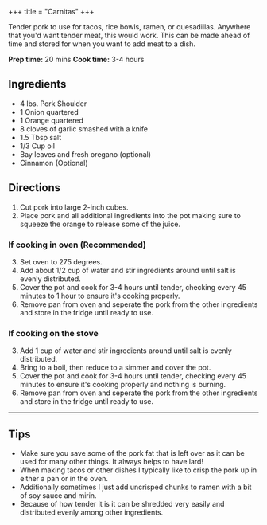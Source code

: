 +++
title = "Carnitas"
+++

Tender pork to use for tacos, rice bowls, ramen, or quesadillas. Anywhere that you'd want tender meat, this would work. This can be made ahead of time and stored for when you want to add meat to a dish.

**Prep time:** 20 mins
**Cook time:** 3-4 hours

## Ingredients
- 4 lbs. Pork Shoulder
- 1 Onion quartered
- 1 Orange quartered
- 8 cloves of garlic smashed with a knife
- 1.5 Tbsp salt
- 1/3 Cup oil
- Bay leaves and fresh oregano (optional)
- Cinnamon (Optional)

## Directions
1. Cut pork into large 2-inch cubes.
2. Place pork and all additional ingredients into the pot making sure to squeeze the orange to release some of the juice.

### If cooking in oven (Recommended)
3. Set oven to 275 degrees.
4. Add about 1/2 cup of water and stir ingredients around until salt is evenly distributed.
5. Cover the pot and cook for 3-4 hours until tender, checking every 45 minutes to 1 hour to ensure it's cooking properly.
6. Remove pan from oven and seperate the pork from the other ingredients and store in the fridge until ready to use.

### If cooking on the stove
3. Add 1 cup of water and stir ingredients around until salt is evenly distributed.
4. Bring to a boil, then reduce to a simmer and cover the pot.
5. Cover the pot and cook for 3-4 hours until tender, checking every 45 minutes to ensure it's cooking properly and nothing is burning.
6. Remove pan from oven and seperate the pork from the other ingredients and store in the fridge until ready to use.

---

## Tips
- Make sure you save some of the pork fat that is left over as it can be used for many other things. It always helps to have lard!
- When making tacos or other dishes I typically like to crisp the pork up in either a pan or in the oven.
- Additionally sometimes I just add uncrisped chunks to ramen with a bit of soy sauce and mirin.
- Because of how tender it is it can be shredded very easily and distributed evenly among other ingredients.